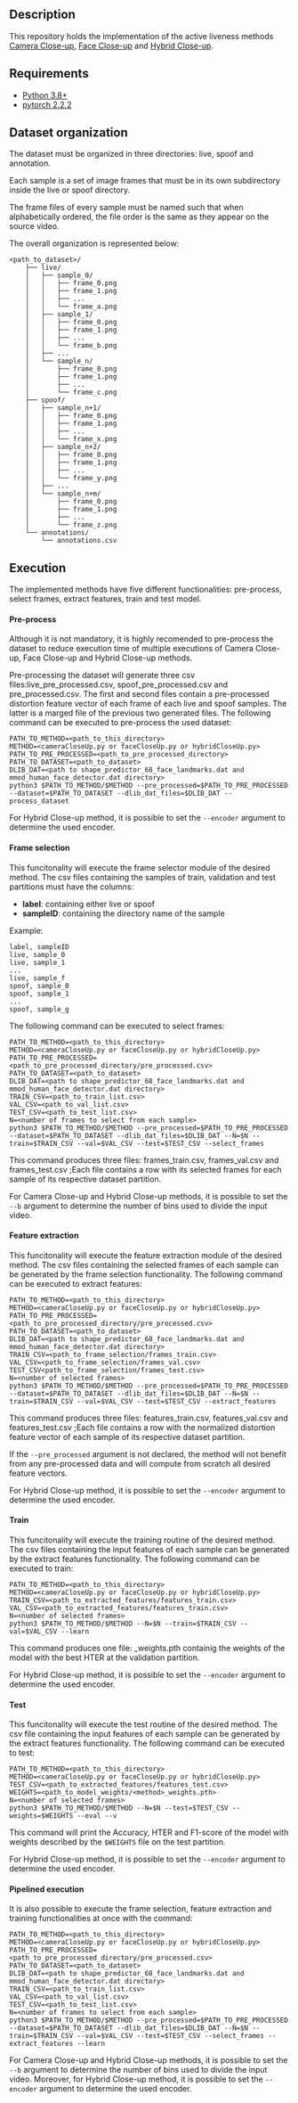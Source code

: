 ## Description
This repository holds the implementation of the active liveness methods [Camera Close-up](https://www.sciencedirect.com/science/article/abs/pii/S0167404822000281), [Face Close-up](https://ink.library.smu.edu.sg/sis_research/4513/) and [Hybrid Close-up]().


## Requirements
- [Python 3.8+](https://www.python.org/downloads/)
- [pytorch 2.2.2](https://pytorch.org/)

## Dataset organization
The dataset must be organized in three directories: live, spoof and annotation.

Each sample is a set of image frames that must be in its own subdirectory inside the live or spoof directory.

The frame files of every sample must be named such that when alphabetically ordered, the file order is the same as they appear on the source video.

The overall organization is represented below:

```
<path_to_dataset>/
    ├── live/
    │   ├── sample_0/
    │   │   ├── frame_0.png
    │   │   ├── frame_1.png
    │   │   ├── ...
    │   │   └── frame_a.png
    │   ├── sample_1/
    │   │   ├── frame_0.png
    │   │   ├── frame_1.png
    │   │   ├── ...
    │   │   └── frame_b.png
    │   ├── ...
    │   └── sample_n/
    │       ├── frame_0.png
    │       ├── frame_1.png
    │       ├── ...
    │       └── frame_c.png
    ├── spoof/
    │   ├── sample_n+1/
    │   │   ├── frame_0.png
    │   │   ├── frame_1.png
    │   │   ├── ...
    │   │   └── frame_x.png
    │   ├── sample_n+2/
    │   │   ├── frame_0.png
    │   │   ├── frame_1.png
    │   │   ├── ...
    │   │   └── frame_y.png
    │   ├── ...
    │   └── sample_n+m/
    │       ├── frame_0.png
    │       ├── frame_1.png
    │       ├── ...
    │       └── frame_z.png
    └── annotations/
        └── annotations.csv
```

## Execution

The implemented methods have five different functionalities: pre-process, select frames, extract features, train and test model.

#### Pre-process

Although it is not mandatory, it is highly recomended to pre-process the dataset to reduce execution time of multiple executions of Camera Close-up, Face Close-up and Hybrid Close-up methods.

Pre-processing the dataset will generate three csv files:live_pre_processed.csv, spoof_pre_processed.csv and pre_processed.csv. The first and second files contain a pre-processed distortion feature vector of each frame of each live and spoof samples. The latter is a marged file of the previous two generated files. The following command can be executed to pre-process the used dataset:
```
PATH_TO_METHOD=<path_to_this_directory>
METHOD=<cameraCloseUp.py or faceCloseUp.py or hybridCloseUp.py>
PATH_TO_PRE_PROCESSED=<path_to_pre_processed_directory>
PATH_TO_DATASET=<path_to_dataset>
DLIB_DAT=<path to shape_predictor_68_face_landmarks.dat and mmod_human_face_detector.dat directory>
python3 $PATH_TO_METHOD/$METHOD --pre_processed=$PATH_TO_PRE_PROCESSED --dataset=$PATH_TO_DATASET --dlib_dat_files=$DLIB_DAT --process_dataset
```

For Hybrid Close-up method, it is possible to set the ```--encoder``` argument to determine the used encoder.

#### Frame selection

This funcitonality will execute the frame selector module of the desired method. The csv files containing the samples of train, validation and test partitions must have the columns:

- **label**: containing either live or spoof
- **sampleID**: containing the directory name of the sample

Example:

```
label, sampleID
live, sample_0
live, sample_1
...
live, sample_f
spoof, sample_0
spoof, sample_1
...
spoof, sample_g
```

The following command can be executed to select frames:

```
PATH_TO_METHOD=<path_to_this_directory>
METHOD=<cameraCloseUp.py or faceCloseUp.py or hybridCloseUp.py>
PATH_TO_PRE_PROCESSED=<path_to_pre_processed_directory/pre_processed.csv>
PATH_TO_DATASET=<path_to_dataset>
DLIB_DAT=<path to shape_predictor_68_face_landmarks.dat and mmod_human_face_detector.dat directory>
TRAIN_CSV=<path_to_train_list.csv>
VAL_CSV=<path_to_val_list.csv>
TEST_CSV=<path_to_test_list.csv>
N=<number of frames to select from each sample>
python3 $PATH_TO_METHOD/$METHOD --pre_processed=$PATH_TO_PRE_PROCESSED --dataset=$PATH_TO_DATASET --dlib_dat_files=$DLIB_DAT --N=$N --train=$TRAIN_CSV --val=$VAL_CSV --test=$TEST_CSV --select_frames
```
This command produces three files: frames_train.csv, frames_val.csv and frames_test.csv ;Each file contains a row with its selected frames for each sample of its respective dataset partition.

For Camera Close-up and Hybrid Close-up methods, it is possible to set the ```--b``` argument to determine the number of bins used to divide the input video.


#### Feature extraction

This funcitonality will execute the feature extraction module of the desired method. The csv files containing the selected frames of each sample can be generated by the frame selection functionality. The following command can be executed to extract features:

```
PATH_TO_METHOD=<path_to_this_directory>
METHOD=<cameraCloseUp.py or faceCloseUp.py or hybridCloseUp.py>
PATH_TO_PRE_PROCESSED=<path_to_pre_processed_directory/pre_processed.csv>
PATH_TO_DATASET=<path_to_dataset>
DLIB_DAT=<path to shape_predictor_68_face_landmarks.dat and mmod_human_face_detector.dat directory>
TRAIN_CSV=<path_to_frame_selection/frames_train.csv>
VAL_CSV=<path_to_frame_selection/frames_val.csv>
TEST_CSV<path_to_frame_selection/frames_test.csv>
N=<number of selected frames>
python3 $PATH_TO_METHOD/$METHOD --pre_processed=$PATH_TO_PRE_PROCESSED --dataset=$PATH_TO_DATASET --dlib_dat_files=$DLIB_DAT --N=$N --train=$TRAIN_CSV --val=$VAL_CSV --test=$TEST_CSV --extract_features
```
This command produces three files: features_train.csv, features_val.csv and features_test.csv ;Each file contains a row with the normalized distortion feature vector of each sample of its respective dataset partition.

If the ```--pre_processed``` argument is not declared, the method will not benefit from any pre-processed data and will compute from scratch all desired feature vectors.

For Hybrid Close-up method, it is possible to set the ```--encoder``` argument to determine the used encoder.

#### Train

This funcitonality will execute the training routine of the desired method. The csv files containing the input features of each sample can be generated by the extract features functionality. The following command can be executed to train:

```
PATH_TO_METHOD=<path_to_this_directory>
METHOD=<cameraCloseUp.py or faceCloseUp.py or hybridCloseUp.py>
TRAIN_CSV=<path_to_extracted_features/features_train.csv>
VAL_CSV=<path_to_extracted_features/features_train.csv>
N=<number of selected frames>
python3 $PATH_TO_METHOD/$METHOD --N=$N --train=$TRAIN_CSV --val=$VAL_CSV --learn
```
This command produces one file: <method>_weights.pth containig the weights of the model with the best HTER at the validation partition.

For Hybrid Close-up method, it is possible to set the ```--encoder``` argument to determine the used encoder.

#### Test

This funcitonality will execute the test routine of the desired method. The csv file containing the input features of each sample can be generated by the extract features functionality. The following command can be executed to test:

```
PATH_TO_METHOD=<path_to_this_directory>
METHOD=<cameraCloseUp.py or faceCloseUp.py or hybridCloseUp.py>
TEST_CSV=<path_to_extracted_features/features_test.csv>
WEIGHTS=<path_to_model_weights/<method>_weights.pth>
N=<number of selected frames>
python3 $PATH_TO_METHOD/$METHOD --N=$N --test=$TEST_CSV --weights=$WEIGHTS --eval --v
```

This command will print the Accuracy, HTER and F1-score of the model with weights described by the ```$WEIGHTS``` file on the test partition.

For Hybrid Close-up method, it is possible to set the ```--encoder``` argument to determine the used encoder.

#### Pipelined execution

It is also possible to execute the frame selection, feature extraction and training functionalities at once with the command:

```
PATH_TO_METHOD=<path_to_this_directory>
METHOD=<cameraCloseUp.py or faceCloseUp.py or hybridCloseUp.py>
PATH_TO_PRE_PROCESSED=<path_to_pre_processed_directory/pre_processed.csv>
PATH_TO_DATASET=<path_to_dataset>
DLIB_DAT=<path to shape_predictor_68_face_landmarks.dat and mmod_human_face_detector.dat directory>
TRAIN_CSV=<path_to_train_list.csv>
VAL_CSV=<path_to_val_list.csv>
TEST_CSV=<path_to_test_list.csv>
N=<number of frames to select from each sample>
python3 $PATH_TO_METHOD/$METHOD --pre_processed=$PATH_TO_PRE_PROCESSED --dataset=$PATH_TO_DATASET --dlib_dat_files=$DLIB_DAT --N=$N --train=$TRAIN_CSV --val=$VAL_CSV --test=$TEST_CSV --select_frames --extract_features --learn
```

For Camera Close-up and Hybrid Close-up methods, it is possible to set the ```--b``` argument to determine the number of bins used to divide the input video. Moreover, for Hybrid Close-up method, it is possible to set the ```--encoder``` argument to determine the used encoder.
